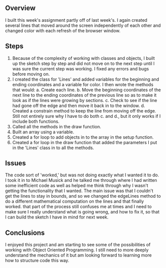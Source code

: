 ## Overview
I built this week's assignment partly off of last week's. I again created several lines that moved around the screen independently of each other and changed color with each refresh of the browser window.

## Steps
1. Because of the complexity of working with classes and objects, I built up the sketch step by step and did not move on to the next step until I was sure the current step was working. I fixed any errors and bugs before moving on.
2. I created the class for 'Lines' and added variables for the beginning and ending coordinates and a variable for color. I then wrote the methods that would:
    a. Create each line.
    b. Move the beginning coordinates of the next line to the ending coordinates of the previous line so as to make it look as if the lines were growing by sections.
    c. Check to see if the line had gone off the edge and then move it back in to the window.
    d. Created a constrain method to keep the line from moving off the edge. Still not entirely sure why I have to do both c. and d., but it only works if I include both functions.
3. Called all the methods in the draw function.
4. Built an array using a variable.
5. Created a for loop to add objects in to the array in the setup function.
6. Created a for loop in the draw function that added the parameters I put in the 'Lines' class in to all the methods.

## Issues

The code sort of 'worked,' but was not doing exactly what I wanted it to do. I took it in to Michael Musick and he talked me through where I had written some inefficient code as well as helped me think through why I wasn't getting the functionality that I wanted. The main issue was that I couldn't get the lines to stay in bounds, and so we changed the edgeLines method to do a different mathematical computation on the lines and that finally worked. that part of the process still confuses me at times and I need to make sure I really understand what is going wrong, and how to fix it, so that I can build the sketch I have in mind for next week.

## Conclusions

I enjoyed this project and am starting to see some of the possibilities of working with Object Oriented Programming. I still need to more deeply understand the mechanics of it but am looking forward to learning more how to structure code this way. 
